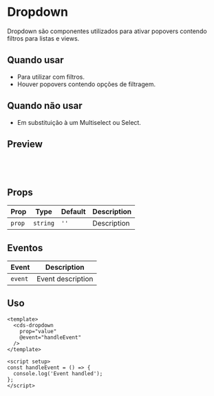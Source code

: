 # Dropdown

Dropdown são componentes utilizados para ativar popovers contendo filtros para listas e views.

## Quando usar

- Para utilizar com filtros.
- Houver popovers contendo opções de filtragem.

## Quando não usar

- Em substituição à um Multiselect ou Select.

## Preview

<script setup>
import Dropdown from '@/components/Dropdown.vue';

const handleClick = () => {
  console.log('Component interaction');
};
</script>

<div class="demo-container">
  <Dropdown />
</div>

## Props

| Prop | Type | Default | Description |
|------|------|---------|-------------|
| `prop` | `string` | `''` | Description |

## Eventos

| Event | Description |
|-------|-------------|
| `event` | Event description |

## Uso

```vue
<template>
  <cds-dropdown
    prop="value"
    @event="handleEvent"
  />
</template>

<script setup>
const handleEvent = () => {
  console.log('Event handled');
};
</script>
```

<style scoped>
.demo-container {
  padding: 20px;
  border: 1px solid var(--vp-c-border);
  border-radius: 8px;
  margin: 16px 0;
}
</style>